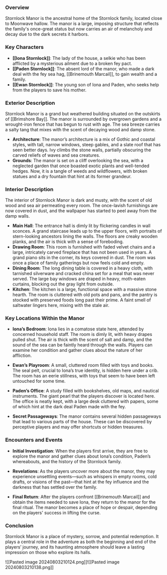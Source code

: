  
### **Overview**
Stornlock Manor is the ancestral home of the Stornlock family, located close to Moonwave hallow. The manor is a large, imposing structure that reflects the family's once-great status but now carries an air of melancholy and decay due to the dark secrets it harbors.

### **Key Characters**
- **[[Iona Stornlock]]**: The lady of the house, a selkie who has been afflicted by a mysterious ailment due to a broken fey pact.
- **[[Paden Stornlock]]**: The absent lord of the manor, who made a dark deal with the fey sea hag, [[Brinemouth Marcail]], to gain wealth and a family.
- **[[Ewan Stornlock]]**: The young son of Iona and Paden, who seeks help from the players to save his mother.

### **Exterior Description**
Stornlock Manor is a grand but weathered building situated on the outskirts of [[Brimshore Bay]]. The manor is surrounded by overgrown gardens and a wrought-iron fence that has begun to rust with age. The sea breeze carries a salty tang that mixes with the scent of decaying wood and damp stone.

- **Architecture**: The manor’s architecture is a mix of Gothic and coastal styles, with tall, narrow windows, steep gables, and a slate roof that has seen better days. Ivy climbs the stone walls, partially obscuring the carved reliefs of waves and sea creatures.
- **Grounds**: The manor is set on a cliff overlooking the sea, with a neglected garden that once boasted exotic plants and well-tended hedges. Now, it is a tangle of weeds and wildflowers, with broken statues and a dry fountain that hint at its former grandeur.

### **Interior Description**
The interior of Stornlock Manor is dark and musty, with the scent of old wood and sea air permeating every room. The once-lavish furnishings are now covered in dust, and the wallpaper has started to peel away from the damp walls.

- **Main Hall**: The entrance hall is dimly lit by flickering candles in wall sconces. A grand staircase leads up to the upper floors, with portraits of stern-looking ancestors lining the walls. The floors are creaky wooden planks, and the air is thick with a sense of foreboding.
- **Drawing Room**: This room is furnished with faded velvet chairs and a large, intricately carved fireplace that has not been used in years. A grand piano sits in the corner, its keys covered in dust. The room was once a place of family gatherings but now feels cold and empty.
- **Dining Room**: The long dining table is covered in a heavy cloth, with tarnished silverware and cracked china set for a meal that was never served. The large bay windows are draped in heavy, moth-eaten curtains, blocking out the gray light from outside.
- **Kitchen**: The kitchen is a large, functional space with a massive stone hearth. The room is cluttered with old pots and pans, and the pantry is stocked with preserved foods long past their prime. A faint smell of saltwater lingers here, mixing with the stale air.

### **Key Locations Within the Manor**

- **Iona’s Bedroom**: Iona lies in a comatose state here, attended by concerned household staff. The room is dimly lit, with heavy drapes pulled shut. The air is thick with the scent of salt and damp, and the sound of the sea can be faintly heard through the walls. Players can examine her condition and gather clues about the nature of her affliction.

- **Ewan’s Playroom**: A small, cluttered room filled with toys and books. The seal pelt, crucial to Iona’s true identity, is hidden here under a crib. The room has an eerie stillness, with toys that seem to have been left untouched for some time.

- **Paden’s Office**: A study filled with bookshelves, old maps, and nautical instruments. The giant pearl that the players discover is located here. The office is neatly kept, with a large desk cluttered with papers, some of which hint at the dark deal Paden made with the fey.

- **Secret Passageways**: The manor contains several hidden passageways that lead to various parts of the house. These can be discovered by perceptive players and may offer shortcuts or hidden treasures.

### **Encounters and Events**
- **Initial Investigation**: When the players first arrive, they are free to explore the manor and gather clues about Iona’s condition, Paden’s whereabouts, and the history of the Stornlock family.

- **Revelations**: As the players uncover more about the manor, they may experience unsettling events—such as whispers in empty rooms, cold drafts, or visions of the past—that hint at the fey influence and the darkness that has settled over the family.

- **Final Return**: After the players confront [[Brinemouth Marcail]] and obtain the items needed to save Iona, they return to the manor for the final ritual. The manor becomes a place of hope or despair, depending on the players' success in lifting the curse.

### **Conclusion**
Stornlock Manor is a place of mystery, sorrow, and potential redemption. It plays a central role in the adventure as both the beginning and end of the players’ journey, and its haunting atmosphere should leave a lasting impression on those who explore its halls.

![[Pasted image 20240803210124.png]]![[Pasted image 20240803210138.png]]
